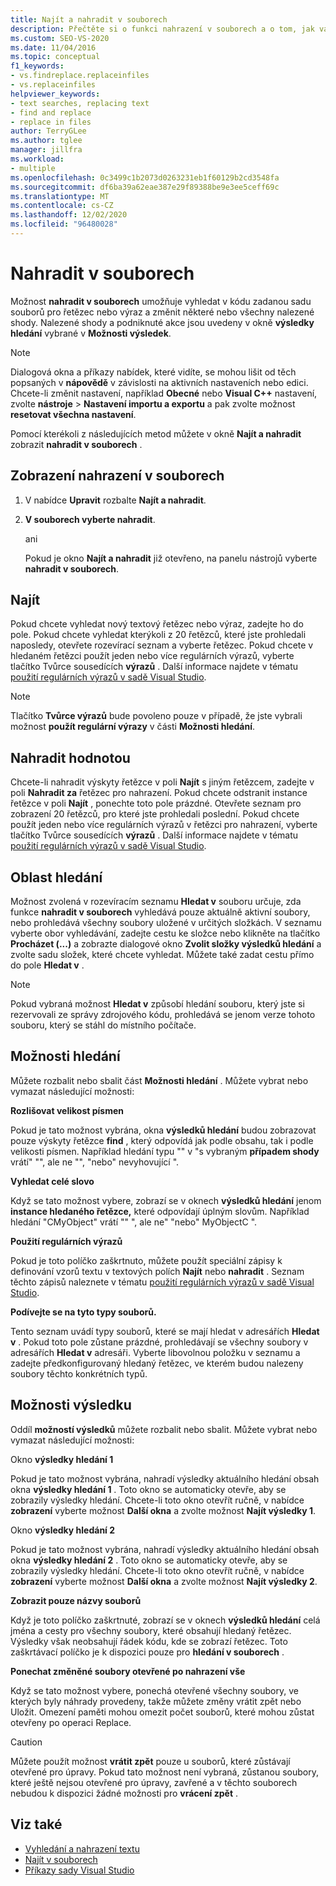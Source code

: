 ```yaml
---
title: Najít a nahradit v souborech
description: Přečtěte si o funkci nahrazení v souborech a o tom, jak vám umožňuje vyhledat v kódu zadanou sadu souborů pro řetězec nebo výraz a změnit některé nebo všechny nalezené shody.
ms.custom: SEO-VS-2020
ms.date: 11/04/2016
ms.topic: conceptual
f1_keywords:
- vs.findreplace.replaceinfiles
- vs.replaceinfiles
helpviewer_keywords:
- text searches, replacing text
- find and replace
- replace in files
author: TerryGLee
ms.author: tglee
manager: jillfra
ms.workload:
- multiple
ms.openlocfilehash: 0c3499c1b2073d0263231eb1f60129b2cd3548fa
ms.sourcegitcommit: df6ba39a62eae387e29f89388be9e3ee5ceff69c
ms.translationtype: MT
ms.contentlocale: cs-CZ
ms.lasthandoff: 12/02/2020
ms.locfileid: "96480028"
---
```

# <a name="replace-in-files"></a>Nahradit v souborech

Možnost **nahradit v souborech** umožňuje vyhledat v kódu zadanou sadu souborů pro řetězec nebo výraz a změnit některé nebo všechny nalezené shody. Nalezené shody a podniknuté akce jsou uvedeny v okně **výsledky hledání** vybrané v **Možnosti výsledek**.

> [!NOTE]
> Dialogová okna a příkazy nabídek, které vidíte, se mohou lišit od těch popsaných v **nápovědě** v závislosti na aktivních nastaveních nebo edici. Chcete-li změnit nastavení, například **Obecné** nebo **Visual C++** nastavení, zvolte **nástroje**  >  **Nastavení importu a exportu** a pak zvolte možnost **resetovat všechna nastavení**.

Pomocí kterékoli z následujících metod můžete v okně **Najít a nahradit** zobrazit **nahradit v souborech** .

## <a name="to-display-replace-in-files"></a>Zobrazení nahrazení v souborech

1. V nabídce **Upravit** rozbalte **Najít a nahradit**.

2. **V souborech vyberte nahradit**.

   ani

   Pokud je okno **Najít a nahradit** již otevřeno, na panelu nástrojů vyberte **nahradit v souborech**.

## <a name="find-what"></a>Najít

Pokud chcete vyhledat nový textový řetězec nebo výraz, zadejte ho do pole. Pokud chcete vyhledat kterýkoli z 20 řetězců, které jste prohledali naposledy, otevřete rozevírací seznam a vyberte řetězec. Pokud chcete v hledaném řetězci použít jeden nebo více regulárních výrazů, vyberte tlačítko Tvůrce sousedících **výrazů** . Další informace najdete v tématu [použití regulárních výrazů v sadě Visual Studio](../ide/using-regular-expressions-in-visual-studio.md).

> [!NOTE]
> Tlačítko **Tvůrce výrazů** bude povoleno pouze v případě, že jste vybrali možnost **použít regulární výrazy** v části **Možnosti hledání**.

## <a name="replace-with"></a>Nahradit hodnotou

Chcete-li nahradit výskyty řetězce v poli **Najít** s jiným řetězcem, zadejte v poli **Nahradit za** řetězec pro nahrazení. Pokud chcete odstranit instance řetězce v poli **Najít** , ponechte toto pole prázdné. Otevřete seznam pro zobrazení 20 řetězců, pro které jste prohledali poslední. Pokud chcete použít jeden nebo více regulárních výrazů v řetězci pro nahrazení, vyberte tlačítko Tvůrce sousedících **výrazů** . Další informace najdete v tématu [použití regulárních výrazů v sadě Visual Studio](../ide/using-regular-expressions-in-visual-studio.md).

## <a name="look-in"></a>Oblast hledání

Možnost zvolená v rozevíracím seznamu **Hledat v** souboru určuje, zda funkce **nahradit v souborech** vyhledává pouze aktuálně aktivní soubory, nebo prohledává všechny soubory uložené v určitých složkách. V seznamu vyberte obor vyhledávání, zadejte cestu ke složce nebo klikněte na tlačítko **Procházet (...)** a zobrazte dialogové okno **Zvolit složky výsledků hledání** a zvolte sadu složek, které chcete vyhledat. Můžete také zadat cestu přímo do pole **Hledat v** .

> [!NOTE]
> Pokud vybraná možnost **Hledat v** způsobí hledání souboru, který jste si rezervovali ze správy zdrojového kódu, prohledává se jenom verze tohoto souboru, který se stáhl do místního počítače.

## <a name="find-options"></a>Možnosti hledání

Můžete rozbalit nebo sbalit část **Možnosti hledání** . Můžete vybrat nebo vymazat následující možnosti:

**Rozlišovat velikost písmen**

Pokud je tato možnost vybrána, okna **výsledků hledání** budou zobrazovat pouze výskyty řetězce **find** , který odpovídá jak podle obsahu, tak i podle velikosti písmen. Například hledání typu "" v "s vybraným **případem shody** vrátí" "", ale ne "", "nebo" nevyhovující ".

**Vyhledat celé slovo**

Když se tato možnost vybere, zobrazí se v oknech **výsledků hledání** jenom **instance hledaného řetězce,** které odpovídají úplným slovům. Například hledání "CMyObject" vrátí "" ", ale ne" "nebo" MyObjectC ".

**Použití regulárních výrazů**

Pokud je toto políčko zaškrtnuto, můžete použít speciální zápisy k definování vzorů textu v textových polích **Najít** nebo **nahradit** . Seznam těchto zápisů naleznete v tématu [použití regulárních výrazů v sadě Visual Studio](../ide/using-regular-expressions-in-visual-studio.md).

**Podívejte se na tyto typy souborů.**

Tento seznam uvádí typy souborů, které se mají hledat v adresářích **Hledat v** . Pokud toto pole zůstane prázdné, prohledávají se všechny soubory v adresářích **Hledat v** adresáři. Vyberte libovolnou položku v seznamu a zadejte předkonfigurovaný hledaný řetězec, ve kterém budou nalezeny soubory těchto konkrétních typů.

## <a name="result-options"></a>Možnosti výsledku

Oddíl **možností výsledků** můžete rozbalit nebo sbalit. Můžete vybrat nebo vymazat následující možnosti:

Okno **výsledky hledání 1**

Pokud je tato možnost vybrána, nahradí výsledky aktuálního hledání obsah okna **výsledky hledání 1** . Toto okno se automaticky otevře, aby se zobrazily výsledky hledání. Chcete-li toto okno otevřít ručně, v nabídce **zobrazení** vyberte možnost **Další okna** a zvolte možnost **Najít výsledky 1**.

Okno **výsledky hledání 2**

Pokud je tato možnost vybrána, nahradí výsledky aktuálního hledání obsah okna **výsledky hledání 2** . Toto okno se automaticky otevře, aby se zobrazily výsledky hledání. Chcete-li toto okno otevřít ručně, v nabídce **zobrazení** vyberte možnost **Další okna** a zvolte možnost **Najít výsledky 2**.

**Zobrazit pouze názvy souborů**

Když je toto políčko zaškrtnuté, zobrazí se v oknech **výsledků hledání** celá jména a cesty pro všechny soubory, které obsahují hledaný řetězec. Výsledky však neobsahují řádek kódu, kde se zobrazí řetězec. Toto zaškrtávací políčko je k dispozici pouze pro **hledání v souborech** .

**Ponechat změněné soubory otevřené po nahrazení vše**

Když se tato možnost vybere, ponechá otevřené všechny soubory, ve kterých byly náhrady provedeny, takže můžete změny vrátit zpět nebo Uložit. Omezení paměti mohou omezit počet souborů, které mohou zůstat otevřeny po operaci Replace.

> [!CAUTION]
> Můžete použít možnost **vrátit zpět** pouze u souborů, které zůstávají otevřené pro úpravy. Pokud tato možnost není vybraná, zůstanou soubory, které ještě nejsou otevřené pro úpravy, zavřené a v těchto souborech nebudou k dispozici žádné možnosti pro **vrácení zpět** .

## <a name="see-also"></a>Viz také

- [Vyhledání a nahrazení textu](../ide/finding-and-replacing-text.md)
- [Najít v souborech](../ide/find-in-files.md)
- [Příkazy sady Visual Studio](../ide/reference/visual-studio-commands.md)
